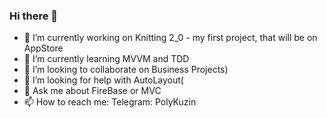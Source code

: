 ### Hi there 👋

- 🔭 I’m currently working on Knitting 2_0 - my first project, that will be on AppStore
- 🌱 I’m currently learning MVVM and TDD
- 👯 I’m looking to collaborate on Business Projects)
- 🤔 I’m looking for help with AutoLayout(
- 💬 Ask me about FireBase or MVC
- 📫 How to reach me: Telegram: PolyKuzin



